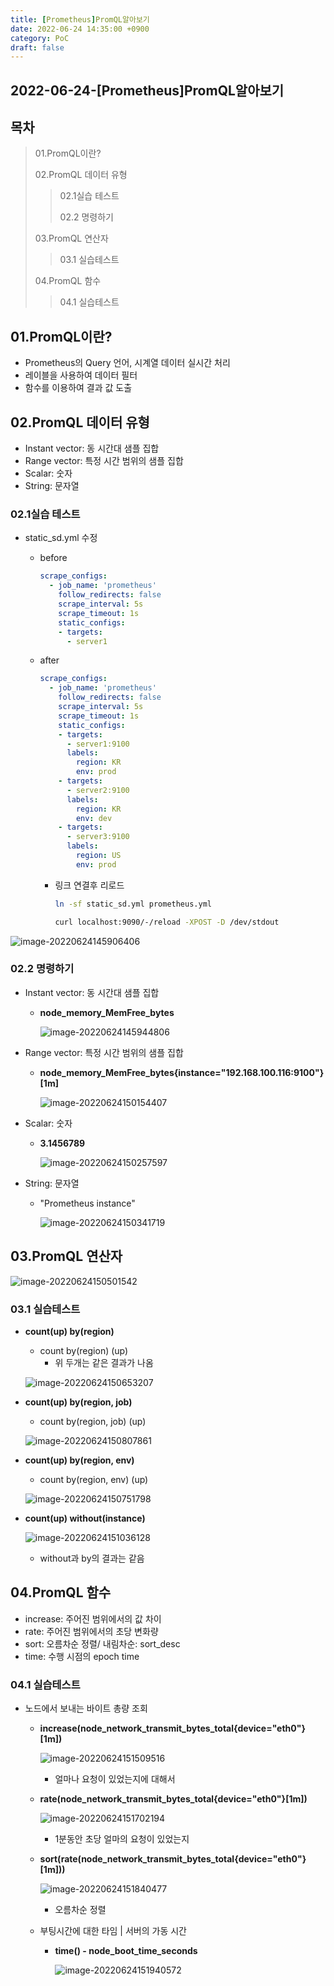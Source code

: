 ```yaml
---
title: [Prometheus]PromQL알아보기
date: 2022-06-24 14:35:00 +0900
category: PoC
draft: false
---
```


## 2022-06-24-[Prometheus]PromQL알아보기

## 목차

>01.PromQL이란?
>
>02.PromQL 데이터 유형
>
>>02.1실습 테스트
>>
>>02.2 명령하기
>
>03.PromQL 연산자
>
>>03.1 실습테스트
>
>04.PromQL 함수
>
>>04.1 실습테스트



## 01.PromQL이란?

- Prometheus의 Query 언어, 시계열 데이터 실시간 처리
- 레이블을 사용하여 데이터 필터
- 함수를 이용하여 결과 값 도출

## 02.PromQL 데이터 유형

- Instant vector: 동 시간대 샘플 집합
- Range vector: 특정 시간 범위의 샘플 집합
- Scalar: 숫자
- String: 문자열

### 02.1실습 테스트

- static_sd.yml 수정

  - before

    ```yml
    scrape_configs:
      - job_name: 'prometheus'
      	follow_redirects: false
        scrape_interval: 5s
        scrape_timeout: 1s
        static_configs:
        - targets:
          - server1
    ```

  - after

    ```yml
    scrape_configs:
      - job_name: 'prometheus'
        follow_redirects: false
        scrape_interval: 5s
        scrape_timeout: 1s
        static_configs:
        - targets:
          - server1:9100
          labels:
            region: KR
            env: prod
        - targets:
          - server2:9100
          labels:
            region: KR
            env: dev
        - targets:
          - server3:9100
          labels:
            region: US
            env: prod      	 
    ```

    - 링크 연결후 리로드

      ```sh
      ln -sf static_sd.yml prometheus.yml
      
      curl localhost:9090/-/reload -XPOST -D /dev/stdout
      ```

![image-20220624145906406](../../assets/img/post/2022-06-24-[Prometheus]PromQL알아보기/image-20220624145906406.png)

### 02.2 명령하기

- Instant vector: 동 시간대 샘플 집합

  - **node_memory_MemFree_bytes**

    ![image-20220624145944806](../../assets/img/post/2022-06-24-[Prometheus]PromQL알아보기/image-20220624145944806.png)

- Range vector: 특정 시간 범위의 샘플 집합

  - **node_memory_MemFree_bytes{instance="192.168.100.116:9100"}[1m]**

    ![image-20220624150154407](../../assets/img/post/2022-06-24-[Prometheus]PromQL알아보기/image-20220624150154407.png)

- Scalar: 숫자

  - **3.1456789**

    ![image-20220624150257597](../../assets/img/post/2022-06-24-[Prometheus]PromQL알아보기/image-20220624150257597.png)

- String: 문자열

  - "Prometheus instance"

    ![image-20220624150341719](../../assets/img/post/2022-06-24-[Prometheus]PromQL알아보기/image-20220624150341719.png)

## 03.PromQL 연산자



![image-20220624150501542](../../assets/img/post/2022-06-24-[Prometheus]PromQL알아보기/image-20220624150501542.png)

### 03.1 실습테스트

- **count(up) by(region)** 

  - count by(region) (up) 
    - 위 두개는 같은 결과가 나옴

  ![image-20220624150653207](../../assets/img/post/2022-06-24-[Prometheus]PromQL알아보기/image-20220624150653207.png)

- **count(up) by(region, job)**

  - count by(region, job) (up)

  ![image-20220624150807861](../../assets/img/post/2022-06-24-[Prometheus]PromQL알아보기/image-20220624150807861.png)

- **count(up) by(region, env)**

  - count by(region, env) (up)

  ![image-20220624150751798](../../assets/img/post/2022-06-24-[Prometheus]PromQL알아보기/image-20220624150751798.png)

  

- **count(up) without(instance)**

  ![image-20220624151036128](../../assets/img/post/2022-06-24-[Prometheus]PromQL알아보기/image-20220624151036128.png)

  - without과 by의 결과는 같음

## 04.PromQL 함수

- increase: 주어진 범위에서의 값 차이
- rate: 주어진 범위에서의 초당 변화량
- sort: 오름차순 정렬/ 내림차순: sort_desc
- time: 수행 시점의 epoch time

### 04.1 실습테스트

- 노드에서 보내는 바이트 총량 조회

  - **increase(node_network_transmit_bytes_total{device="eth0"}[1m])**

    ![image-20220624151509516](../../assets/img/post/2022-06-24-[Prometheus]PromQL알아보기/image-20220624151509516.png)

    - 얼마나 요청이 있었는지에 대해서

  - **rate(node_network_transmit_bytes_total{device="eth0"}[1m])**

    ![image-20220624151702194](../../assets/img/post/2022-06-24-[Prometheus]PromQL알아보기/image-20220624151702194.png)

    - 1분동안 초당 얼마의 요청이 있었는지

  - **sort(rate(node_network_transmit_bytes_total{device="eth0"}[1m]))**

    ![image-20220624151840477](../../assets/img/post/2022-06-24-[Prometheus]PromQL알아보기/image-20220624151840477.png)

    - 오름차순 정렬

  - 부팅시간에 대한 타임 | 서버의 가동 시간

    - **time() - node_boot_time_seconds**

      ![image-20220624151940572](../../assets/img/post/2022-06-24-[Prometheus]PromQL알아보기/image-20220624151940572.png)

    